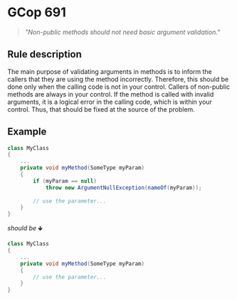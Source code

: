 ﻿# GCop 691

> *"Non-public methods should not need basic argument validation."*

## Rule description

The main purpose of validating arguments in methods is to inform the callers that they are using the method incorrectly. Therefore, this should be done only when the calling code is not in your control.
Callers of non-public methods are always in your control. If the method is called with invalid arguments, it is a logical error in the calling code, which is within your control. Thus, that should be fixed at the source of the problem.

## Example

```csharp
class MyClass
{
    ...
    private void myMethod(SomeType myParam)
    {
        if (myParam == null)
            throw new ArgumentNullException(nameOf(myParam));
        
        // use the parameter...
    }
}
```

*should be* 🡻

```csharp
class MyClass
{
    ...
    private void myMethod(SomeType myParam)
    {        
        // use the parameter...
    }
}
```
